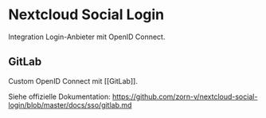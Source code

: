 # Nextcloud Social Login

Integration Login-Anbieter mit OpenID Connect.

## GitLab

Custom OpenID Connect mit [[GitLab]].

Siehe offizielle Dokumentation: <https://github.com/zorn-v/nextcloud-social-login/blob/master/docs/sso/gitlab.md>